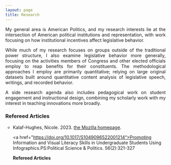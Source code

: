 ```yaml
---
layout: page
title: Research
---
```


<p align="justify"> My general area is American Politics, and my research interests lie at the intersection of American political institutions and representation, with work focusing on how institutional incentives affect legislative behavior.  </p>

<p align="justify"> While much of my research focuses on groups outside of the traditional power structure, I also examine legislative behavior more generally, focusing on the activities members of Congress and other elected officials employ to reap benefits for their constituents. The methodological approaches I employ are primarily quantitative; relying on large original datasets built around quantitative content analysis of legislative speech, writings, and recorded behavior.  </p>

<p align="justify"> A side research agenda also includes pedagogical work on student engagement and instructional design, combining my scholarly work with my interest in teaching innovations more broadly. </p>


### Refereed Articles

<ul style="list-style-type:circle;">

<li>Kalaf-Hughes, Nicole. 2023.  <a href="https://www.mozilla.org/en-US/">the Mozilla homepage</a>.
  
  
  
  <a href="https://doi.org/10.1017/S1049096522001214“>Promoting Information and Visual Literacy Skills in Undergraduate Students Using Infographics.</a>PS:Political Science & Politics. 56(2):321-327 </li>
  



<p><b>Refereed Articles</b></p>


  
</ul>
  
